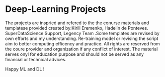 # Deep-Learning Projects

The projects are inspried and refered to the the conurse materials and templatese provided created by:Kirill Eremenko, Hadelin de Ponteves. SuperDataScience Support, Legency Team .Some templates are revised by own efforts and my understanding. Re-training model or revising the script aim to  better computing efficency and practice. All rights are reserved from the coure provider and organization if any conflict of interest. The material serves onyl for education purpose and should not be served as any financial or technical advices.

Happy ML and DL !
